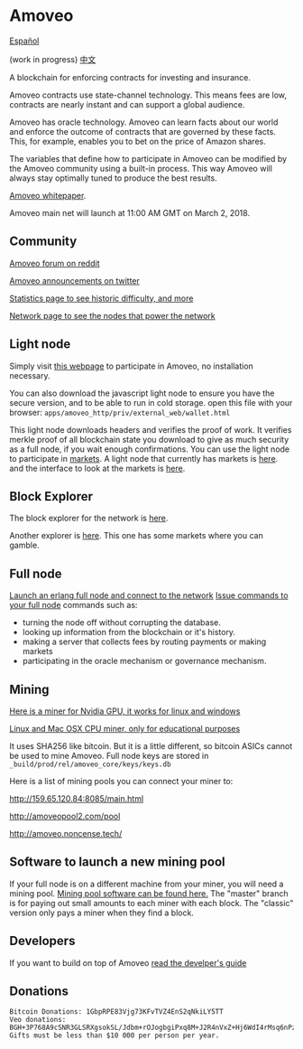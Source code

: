 Amoveo
==========
[Español](docs/es/README.md)

(work in progress) [中文](docs/cn/README.md)


A blockchain for enforcing contracts for investing and insurance. 

Amoveo contracts use state-channel technology. This means fees are low, contracts are nearly instant and can support a global audience.

Amoveo has oracle technology.
Amoveo can learn facts about our world and enforce the outcome of contracts that are governed by these facts.
This, for example, enables you to bet on the price of Amazon shares.

The variables that define how to participate in Amoveo can be modified by the Amoveo community using a built-in process.
This way Amoveo will always stay optimally tuned to produce the best results.


[Amoveo whitepaper](docs/white_paper.md).

Amoveo main net will launch at 11:00 AM GMT on March 2, 2018.

## Community
[Amoveo forum on reddit](https://www.reddit.com/r/Amoveo/)

[Amoveo announcements on twitter](https://twitter.com/zack_bitcoin)

[Statistics page to see historic difficulty, and more](https://jimhsu.github.io/amoveo-stats/)

[Network page to see the nodes that power the network](http://185.117.73.74/amoveo-network-status)


## Light node
Simply visit [this webpage](http://159.65.120.84:8080/wallet.html) to participate in Amoveo, no installation necessary.

You can also download the javascript light node to ensure you have the secure version, and to be able to run in cold storage. open this file with your browser: `apps/amoveo_http/priv/external_web/wallet.html`

This light node downloads headers and verifies the proof of work.
It verifies merkle proof of all blockchain state you download to give as much security as a full node, if you wait enough confirmations.
You can use the light node to participate in [markets](docs/light_node/market.md).
A light node that currently has markets is [here](http://159.89.106.253:8080/wallet.html).
and the interface to look at the markets is [here](http://159.89.106.253:8080/explorer.html).


## Block Explorer
The block explorer for the network is [here](http://159.65.120.84:8080/explorer.html).

Another explorer is [here](http://159.89.106.253:8080/explorer.html). This one has some markets where you can gamble.


## Full node
[Launch an erlang full node and connect to the network](docs/getting-started/turn_it_on.md)
[Issue commands to your full node](docs/api/commands.md)
commands such as:
* turning the node off without corrupting the database.
* looking up information from the blockchain or it's history.
* making a server that collects fees by routing payments or making markets
* participating in the oracle mechanism or governance mechanism.

## Mining
[Here is a miner for Nvidia GPU, it works for linux and windows](https://github.com/Mandelhoff/AmoveoMinerGpuCuda)

[Linux and Mac OSX CPU miner, only for educational purposes](https://github.com/zack-bitcoin/amoveo-c-miner)

It uses SHA256 like bitcoin. But it is a little different, so bitcoin ASICs cannot be used to mine Amoveo.
Full node keys are stored in `_build/prod/rel/amoveo_core/keys/keys.db`

Here is a list of mining pools you can connect your miner to:

http://159.65.120.84:8085/main.html

http://amoveopool2.com/pool

http://amoveo.noncense.tech/


## Software to launch a new mining pool
If your full node is on a different machine from your miner, you will need a mining pool. [Mining pool software can be found here.](https://github.com/zack-bitcoin/amoveo-mining-pool)
The "master" branch is for paying out small amounts to each miner with each block.
The "classic" version only pays a miner when they find a block.


## Developers

If you want to build on top of Amoveo [read the develper's guide](docs/getting-started/quick_start_developer_guide.md)


## Donations

```
Bitcoin Donations: 1GbpRPE83Vjg73KFvTVZ4EnS2qNkiLY5TT
Veo donations: BGH+3P768A9cSNR3GLSRXgsokSL/Jdbm+rOJogbgiPxq8M+J2R4nVxZ+Hj6WdI4rMsq6nPzkMh77WGBCMx89HUM=
Gifts must be less than $10 000 per person per year.
```


